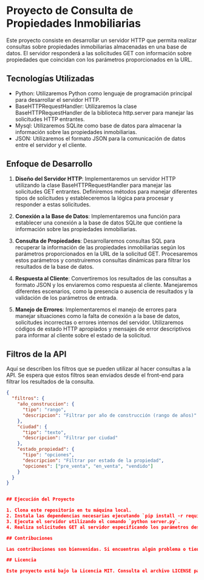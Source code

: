 # Proyecto de Consulta de Propiedades Inmobiliarias

Este proyecto consiste en desarrollar un servidor HTTP que permita realizar consultas sobre propiedades inmobiliarias almacenadas en una base de datos. El servidor responderá a las solicitudes GET con información sobre propiedades que coincidan con los parámetros proporcionados en la URL.

## Tecnologías Utilizadas

- Python: Utilizaremos Python como lenguaje de programación principal para desarrollar el servidor HTTP.
- BaseHTTPRequestHandler: Utilizaremos la clase BaseHTTPRequestHandler de la biblioteca http.server para manejar las solicitudes HTTP entrantes.
- Mysql: Utilizaremos SQLite como base de datos para almacenar la información sobre las propiedades inmobiliarias.
- JSON: Utilizaremos el formato JSON para la comunicación de datos entre el servidor y el cliente.

## Enfoque de Desarrollo

1. **Diseño del Servidor HTTP**: Implementaremos un servidor HTTP utilizando la clase BaseHTTPRequestHandler para manejar las solicitudes GET entrantes. Definiremos métodos para manejar diferentes tipos de solicitudes y estableceremos la lógica para procesar y responder a estas solicitudes.

2. **Conexión a la Base de Datos**: Implementaremos una función para establecer una conexión a la base de datos SQLite que contiene la información sobre las propiedades inmobiliarias.

3. **Consulta de Propiedades**: Desarrollaremos consultas SQL para recuperar la información de las propiedades inmobiliarias según los parámetros proporcionados en la URL de la solicitud GET. Procesaremos estos parámetros y construiremos consultas dinámicas para filtrar los resultados de la base de datos.

4. **Respuesta al Cliente**: Convertiremos los resultados de las consultas a formato JSON y los enviaremos como respuesta al cliente. Manejaremos diferentes escenarios, como la presencia o ausencia de resultados y la validación de los parámetros de entrada.

5. **Manejo de Errores**: Implementaremos el manejo de errores para manejar situaciones como la falta de conexión a la base de datos, solicitudes incorrectas o errores internos del servidor. Utilizaremos códigos de estado HTTP apropiados y mensajes de error descriptivos para informar al cliente sobre el estado de la solicitud.

## Filtros de la API

Aquí se describen los filtros que se pueden utilizar al hacer consultas a la API. Se espera que estos filtros sean enviados desde el front-end para filtrar los resultados de la consulta.

```json
{
  "filtros": {
    "año_construccion": {
      "tipo": "rango",
      "descripcion": "Filtrar por año de construcción (rango de años)"
    },
    "ciudad": {
      "tipo": "texto",
      "descripcion": "Filtrar por ciudad"
    },
    "estado_propiedad": {
      "tipo": "opciones",
      "descripcion": "Filtrar por estado de la propiedad",
      "opciones": ["pre_venta", "en_venta", "vendido"]
    }
  }
}


## Ejecución del Proyecto

1. Clona este repositorio en tu máquina local.
2. Instala las dependencias necesarias ejecutando `pip install -r requirements.txt`.
3. Ejecuta el servidor utilizando el comando `python server.py`.
4. Realiza solicitudes GET al servidor especificando los parámetros deseados en la URL.

## Contribuciones

Las contribuciones son bienvenidas. Si encuentras algún problema o tienes alguna mejora, por favor crea un issue o envía un pull request.

## Licencia

Este proyecto está bajo la Licencia MIT. Consulta el archivo LICENSE para más detalles.